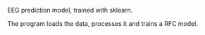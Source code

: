 EEG prediction model, trained with sklearn.

The program loads the data, processes it and trains a RFC model. 